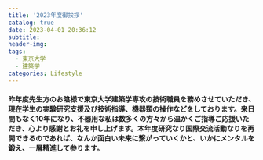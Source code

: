 ```yaml
---
title: '2023年度御挨拶'
catalog: true
date: 2023-04-01 20:36:12
subtitle:
header-img:
tags: 
  - 東京大学 
  - 建築学
categories: Lifestyle
---
```


#### 昨年度先生方のお陰様で東京大学建築学専攻の技術職員を務めさせていただき、現在学生の実験研究支援及び技術指導、機器類の操作などをしております。来日間もなく10年になり、不器用な私は数多くの方々から温かくご指導ご応援いただき、心より感謝とお礼を申し上げます。本年度研究なり国際交流活動なりを再開できるのであれば、なんか面白い未来に繋がっていくかと、いかにメンタルを鍛え、一層精進して参ります。
